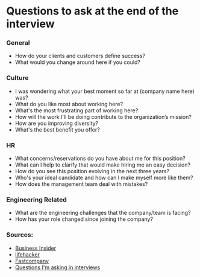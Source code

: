 Questions to ask at the end of the interview
==

### General

- How do your clients and customers define success?
- What would you change around here if you could?

### Culture

- I was wondering what your best moment so far at (company name here) was?
- What do you like most about working here?
- What's the most frustrating part of working here?
- How will the work I'll be doing contribute to the organization’s mission?
- How are you improving diversity?
- What's the best benefit you offer?

### HR

- What concerns/reservations do you have about me for this position?
- What can I help to clarify that would make hiring me an easy decision?
- How do you see this position evolving in the next three years?
- Who's your ideal candidate and how can I make myself more like them?
- How does the management team deal with mistakes?

### Engineering Related

- What are the engineering challenges that the company/team is facing?
- How has your role changed since joining the company?

### Sources:

- [Business Insider](http://www.businessinsider.sg/impressive-job-interview-questions-2015-3/)
- [lifehacker](http://lifehacker.com/ask-this-question-to-end-your-job-interview-on-a-good-n-1787624433)
- [Fastcompany](https://www.fastcompany.com/40406730/7-questions-recruiters-at-amazon-spotify-and-more-want-you-to-ask)
- [Questions I'm asking in interviews](http://jvns.ca/blog/2013/12/30/questions-im-asking-in-interviews/)
